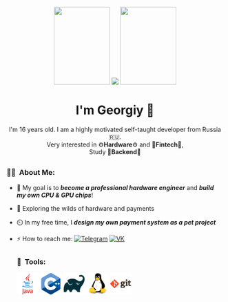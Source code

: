  <p align="center">
  <img src="https://github.com/gbazuev/gbazuev/assets/121724080/f80a2284-a7bc-40ef-9bc7-e7cca696156b" width="130" height="180"/>
  <img src="https://media.tenor.com/R6gv3N69soAAAAAi/duck-spin-no-background.gif" width="200"/>
  <img src="https://github.com/gbazuev/gbazuev/assets/121724080/f80a2284-a7bc-40ef-9bc7-e7cca696156b" width="130" height="180"/>
  </p>
  
<p align="center">
  <h1 align="center">I'm Georgiy 🤗</h1>
  <p align="center">I'm 16 years old. I am a highly motivated self-taught developer from Russia 🇷🇺.<br>
 Very interested in ⚙️<b>Hardware</b>⚙️ and 💸<b>Fintech</b>💸,<br>
  Study 📁<b>Backend</b>📁 </p>
</p>

##

### 👨‍💻 &nbsp;About Me:

* 🎯 My goal is to ***become a professional hardware engineer*** and ***build my own CPU & GPU chips***!
* 🌱 Exploring the wilds of hardware and payments
* ⏲️ In my free time, I ***design my own payment system as a pet project***
* ⚡ How to reach me:
  <a href="https://t.me/GeorgiyBazuev"><img src="https://img.shields.io/badge/Telegram-2CA5E0?style=float&logo=telegram&logoColor=white" alt="Telegram"></a>
  <a href="https://vk.com/gbazuev"><img src="https://img.shields.io/badge/вконтакте-%232E87FB.svg?&style=float&logo=vk&logoColor=white" alt="VK"></a>

  ##

  ### 🧰 &nbsp;Tools:
  <img src="https://github.com/devicons/devicon/blob/master/icons/java/java-original-wordmark.svg" width=50 alt="Java">
  <img src="https://github.com/devicons/devicon/blob/master/icons/cplusplus/cplusplus-original.svg" width=50 alt="C++">
  <img src="https://github.com/devicons/devicon/blob/master/icons/gradle/gradle-plain.svg" width=50 alt="Gradle">
  <img src="https://github.com/devicons/devicon/blob/master/icons/linux/linux-original.svg" width=50 alt="Linux">
  <img src="https://github.com/devicons/devicon/blob/master/icons/git/git-original-wordmark.svg" width=50 alt="Git">
  
